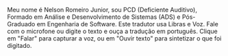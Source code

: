Meu nome é Nelson Romeiro Junior, sou PCD (Deficiente Auditivo), Formado em Análise e Desenvolvimento de Sistemas (ADS) e Pós-Graduado em Engenharia de Software.
Este tradutor usa Libras e Voz. Fale com o microfone ou digite o texto e ouça a tradução em português. Clique em "Falar" para capturar a voz, ou em "Ouvir texto" para sintetizar o que foi digitado.

